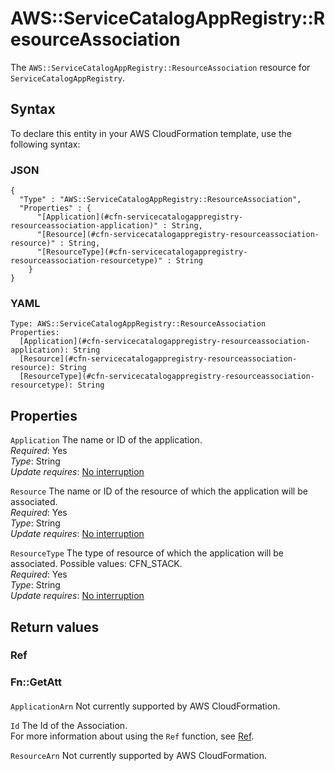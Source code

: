 # AWS::ServiceCatalogAppRegistry::ResourceAssociation<a name="aws-resource-servicecatalogappregistry-resourceassociation"></a>

The `AWS::ServiceCatalogAppRegistry::ResourceAssociation` resource for `ServiceCatalogAppRegistry`\.

## Syntax<a name="aws-resource-servicecatalogappregistry-resourceassociation-syntax"></a>

To declare this entity in your AWS CloudFormation template, use the following syntax:

### JSON<a name="aws-resource-servicecatalogappregistry-resourceassociation-syntax.json"></a>

```
{
  "Type" : "AWS::ServiceCatalogAppRegistry::ResourceAssociation",
  "Properties" : {
      "[Application](#cfn-servicecatalogappregistry-resourceassociation-application)" : String,
      "[Resource](#cfn-servicecatalogappregistry-resourceassociation-resource)" : String,
      "[ResourceType](#cfn-servicecatalogappregistry-resourceassociation-resourcetype)" : String
    }
}
```

### YAML<a name="aws-resource-servicecatalogappregistry-resourceassociation-syntax.yaml"></a>

```
Type: AWS::ServiceCatalogAppRegistry::ResourceAssociation
Properties: 
  [Application](#cfn-servicecatalogappregistry-resourceassociation-application): String
  [Resource](#cfn-servicecatalogappregistry-resourceassociation-resource): String
  [ResourceType](#cfn-servicecatalogappregistry-resourceassociation-resourcetype): String
```

## Properties<a name="aws-resource-servicecatalogappregistry-resourceassociation-properties"></a>

`Application`  <a name="cfn-servicecatalogappregistry-resourceassociation-application"></a>
The name or ID of the application\.  
*Required*: Yes  
*Type*: String  
*Update requires*: [No interruption](https://docs.aws.amazon.com/AWSCloudFormation/latest/UserGuide/using-cfn-updating-stacks-update-behaviors.html#update-no-interrupt)

`Resource`  <a name="cfn-servicecatalogappregistry-resourceassociation-resource"></a>
The name or ID of the resource of which the application will be associated\.  
*Required*: Yes  
*Type*: String  
*Update requires*: [No interruption](https://docs.aws.amazon.com/AWSCloudFormation/latest/UserGuide/using-cfn-updating-stacks-update-behaviors.html#update-no-interrupt)

`ResourceType`  <a name="cfn-servicecatalogappregistry-resourceassociation-resourcetype"></a>
The type of resource of which the application will be associated\. Possible values: CFN\_STACK\.  
*Required*: Yes  
*Type*: String  
*Update requires*: [No interruption](https://docs.aws.amazon.com/AWSCloudFormation/latest/UserGuide/using-cfn-updating-stacks-update-behaviors.html#update-no-interrupt)

## Return values<a name="aws-resource-servicecatalogappregistry-resourceassociation-return-values"></a>

### Ref<a name="aws-resource-servicecatalogappregistry-resourceassociation-return-values-ref"></a>

### Fn::GetAtt<a name="aws-resource-servicecatalogappregistry-resourceassociation-return-values-fn--getatt"></a>

#### <a name="aws-resource-servicecatalogappregistry-resourceassociation-return-values-fn--getatt-fn--getatt"></a>

`ApplicationArn`  <a name="ApplicationArn-fn::getatt"></a>
Not currently supported by AWS CloudFormation\.

`Id`  <a name="Id-fn::getatt"></a>
The Id of the Association\.  
For more information about using the `Ref` function, see [Ref](https://docs.aws.amazon.com/AWSCloudFormation/latest/UserGuide/intrinsic-function-reference-ref.html)\.

`ResourceArn`  <a name="ResourceArn-fn::getatt"></a>
Not currently supported by AWS CloudFormation\.